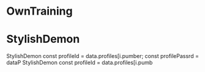 # OwnTraining
# StylishDemon
StylishDemon        const profileId = data.profiles[i.pumber;
        const profilePassrd = dataP
StylishDemon        const profileId = data.profiles[i.pumb
